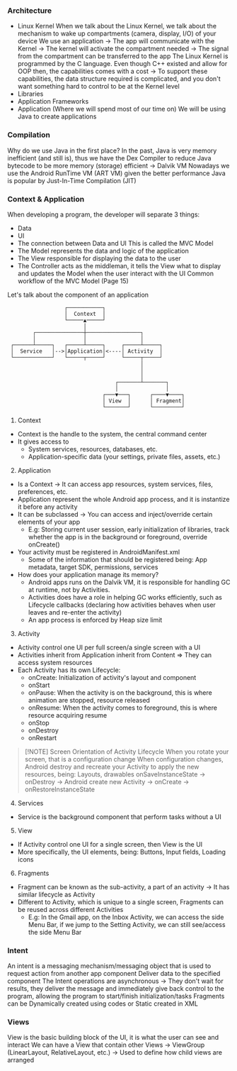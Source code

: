 ### Architecture
- Linux Kernel
	When we talk about the Linux Kernel, we talk about the mechanism to wake up compartments (camera, display, I/O) of your device
	We use an application -> The app will communicate with the Kernel -> The kernel will activate the compartment needed -> The signal from the compartment can be transferred to the app
	The Linux Kernel is programmed by the C language. Even though C++ existed and allow for OOP then, the capabilities comes with a cost -> To support these capabilities, the data structure required is complicated, and you don't want something hard to control to be at the Kernel level
- Libraries
- Application Frameworks
- Application (Where we will spend most of our time on)
	We will be using Java to create applications

### Compilation
Why do we use Java in the first place?
	In the past, Java is very memory inefficient (and still is), thus we have the Dex Compiler to reduce Java bytecode to be more memory (storage) efficient -> Dalvik VM
	Nowadays we use the Android RunTime VM (ART VM) given the better performance
Java is popular by Just-In-Time Compilation (JIT)

### Context & Application
When developing a program, the developer will separate 3 things:
- Data
- UI
- The connection between Data and UI
This is called the MVC Model 
- The Model represents the data and logic of the application
- The View responsible for displaying the data to the user
- The Controller acts as the middleman, it tells the View what to display and updates the Model when the user interact with the UI
Common workflow of the MVC Model (Page 15)

Let's talk about the component of an application
~~~
                  ┌───────────┐
                  │  Context  │
                  └─────▲─────┘
                        │
        ┌───────────────┼─────────────────┐
        │               │                 │
 ┌──────┴─────┐   ┌─────┴─────┐     ┌─────┴─────┐
 │  Service   │-->│Application│<----│ Activity  │
 └────────────┘   └─────┬─────┘     └─────┬─────┘
                                          │
                                          │
                                          │
                                  ┌───────┴───────┐
                                  │               │
                              ┌───▼───┐      ┌────▼────┐
                              │ View  │      │ Fragment│
                              └───────┘      └─────────┘
~~~
1. Context
- Context is the handle to the system, the central command center
- It gives access to 
	- System services, resources, databases, etc.
	- Application-specific data (your settings, private files, assets, etc.)
2. Application
- Is a Context -> It can access app resources, system services, files, preferences, etc.
- Application represent the whole Android app process, and it is instantize it before any activity
- It can be subclassed -> You can access and inject/override certain elements of your app
	- E.g: Storing current user session, early initialization of libraries, track whether the app is in the background or foreground, override onCreate()
- Your activity must be registered in AndroidManifest.xml
	- Some of the information that should be registered being: App metadata, target SDK, permissions, services
- How does your application manage its memory?
	- Android apps runs on the Dalvik VM, it is responsible for handling GC at runtime, not by Activities.
	- Activities does have a role in helping GC works efficiently, such as Lifecycle callbacks (declaring how activities behaves when user leaves and re-enter the activity)
	- An app process is enforced by Heap size limit

3. Activity
- Activity control one UI per full screen/a single screen with a UI
- Activities inherit from Application inherit from Content => They can access system resources
- Each Activity has its own Lifecycle: 
	- onCreate: Initialization of activity's layout and component
	- onStart
	- onPause: When the activity is on the background, this is where animation are stopped, resource released
	- onResume: When the activity comes to foreground, this is where resource acquiring resume
	- onStop
	- onDestroy
	- onRestart

> [!NOTE] Screen Orientation of Activity Lifecycle
> When you rotate your screen, that is a configuration change
> When configuration changes, Android destroy and recreate your Activity to apply the new resources, being: Layouts, drawables
> onSaveInstanceState -> onDestroy -> Android create new Activity -> onCreate -> onRestoreInstanceState

4. Services
- Service is the background component that perform tasks without a UI
5. View
- If Activity control one UI for a single screen, then View is the UI
- More specifically, the UI elements, being: Buttons, Input fields, Loading icons
6. Fragments
- Fragment can be known as the sub-activity, a part of an activity -> It has similar lifecycle as Activity
- Different to Activity, which is unique to a single screen, Fragments can be reused across different Activities
	- E.g: In the Gmail app, on the Inbox Activity, we can access the side Menu Bar, if we jump to the Setting Activity, we can still see/access the side Menu Bar

### Intent
An intent is a messaging mechanism/messaging object that is used to request action from another app component
Deliver data to the specified component
The Intent operations are asynchronous -> They don't wait for results, they deliver the message and immediately give back control to the program, allowing the program to start/finish initialization/tasks
Fragments can be Dynamically created using codes or Static created in XML

### Views
View is the basic building block of the UI, it is what the user can see and interact
We can have a View that contain other Views -> ViewGroup (LinearLayout, RelativeLayout, etc.) -> Used to define how child views are arranged